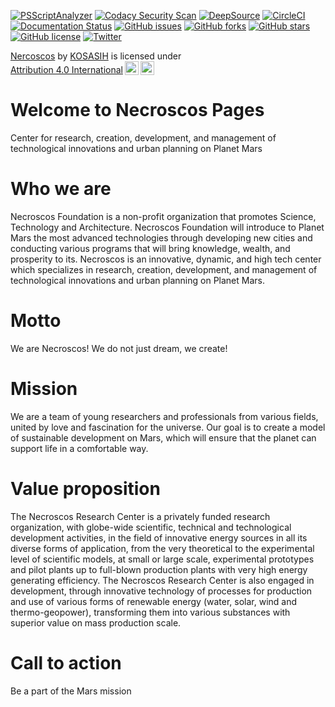 [![PSScriptAnalyzer](https://github.com/KOSASIH/Necroscos/actions/workflows/powershell.yml/badge.svg?branch=main)](https://github.com/KOSASIH/Necroscos/actions/workflows/powershell.yml)
[![Codacy Security Scan](https://github.com/KOSASIH/Necroscos/actions/workflows/codacy.yml/badge.svg?branch=main)](https://github.com/KOSASIH/Necroscos/actions/workflows/codacy.yml)
[![DeepSource](https://deepsource.io/gh/KOSASIH/Necroscos.svg/?label=active+issues&show_trend=true&token=Pg9VaGfDckJDFE5sEp_R6dMb)](https://deepsource.io/gh/KOSASIH/Necroscos/?ref=repository-badge)
[![CircleCI](https://circleci.com/gh/KOSASIH/Necroscos/tree/main.svg?style=svg)](https://circleci.com/gh/KOSASIH/Necroscos/tree/main)
[![Documentation Status](https://readthedocs.org/projects/necroscos/badge/?version=latest)](https://necroscos.readthedocs.io/en/latest/?badge=latest)
[![GitHub issues](https://img.shields.io/github/issues/KOSASIH/Necroscos)](https://github.com/KOSASIH/Necroscos/issues)
[![GitHub forks](https://img.shields.io/github/forks/KOSASIH/Necroscos)](https://github.com/KOSASIH/Necroscos/network)
[![GitHub stars](https://img.shields.io/github/stars/KOSASIH/Necroscos)](https://github.com/KOSASIH/Necroscos/stargazers)
[![GitHub license](https://img.shields.io/github/license/KOSASIH/Necroscos)](https://github.com/KOSASIH/Necroscos/blob/main/LICENSE)
[![Twitter](https://img.shields.io/twitter/url?style=social&url=https%3A%2F%2Fmobile.twitter.com%2FKosasihg88G)](https://twitter.com/intent/tweet?text=Wow:&url=https%3A%2F%2Fgithub.com%2FKOSASIH%2FNecroscos)

<p xmlns:cc="http://creativecommons.org/ns#" xmlns:dct="http://purl.org/dc/terms/"><a property="dct:title" rel="cc:attributionURL" href="https://github.com/KOSASIH/Necroscos">Nercoscos</a> by <a rel="cc:attributionURL dct:creator" property="cc:attributionName" href="https://github.com/KOSASIH">KOSASIH</a> is licensed under <a href="http://creativecommons.org/licenses/by/4.0/?ref=chooser-v1" target="_blank" rel="license noopener noreferrer" style="display:inline-block;">Attribution 4.0 International<img style="height:22px!important;margin-left:3px;vertical-align:text-bottom;" src="https://mirrors.creativecommons.org/presskit/icons/cc.svg?ref=chooser-v1"><img style="height:22px!important;margin-left:3px;vertical-align:text-bottom;" src="https://mirrors.creativecommons.org/presskit/icons/by.svg?ref=chooser-v1"></a></p>

# Welcome to Necroscos Pages
Center for research, creation, development, and management of technological innovations and urban planning on Planet Mars

#  Who we are
Necroscos Foundation is a non-profit organization that promotes Science, Technology and Architecture. Necroscos Foundation will introduce to Planet Mars the most advanced technologies through developing new cities and conducting various programs that will bring knowledge, wealth, and prosperity to its.
Necroscos is an innovative, dynamic, and high tech center which specializes in research, creation, development, and management of technological innovations and urban planning on Planet Mars. 

# Motto
We are Necroscos! We do not just dream, we create!

# Mission
We are a team of young researchers and professionals from various fields, united by love and fascination for the universe. Our goal is to create a model of sustainable development on Mars, which will ensure that the planet can support life in a comfortable way.

# Value proposition 
The Necroscos Research Center is a privately funded research organization, with globe-wide scientific, technical and technological development activities, in the field of innovative energy sources in all its diverse forms of application, from the very theoretical to the experimental level of scientific models, at small or large scale, experimental prototypes and pilot plants up to full-blown production plants with very high energy generating efficiency. The Necroscos Research Center is also engaged in development, through innovative technology of processes for production and use of various forms of renewable energy (water, solar, wind and thermo-geopower), transforming them into various substances with superior value on mass production scale. 

# Call to action
Be a part of the Mars mission


